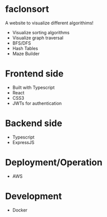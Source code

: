# faclonsort
A website to visualize different algorithims!

- Visualize sorting algorithms
- Visualize graph traversal
- BFS/DFS
- Hash Tables
- Maze Builder

# Frontend side
- Built with Typescript
- React
- CSS3
- JWTs for authentication

# Backend side
- Typescript
- ExpressJS

# Deployment/Operation
- AWS

# Development
- Docker
